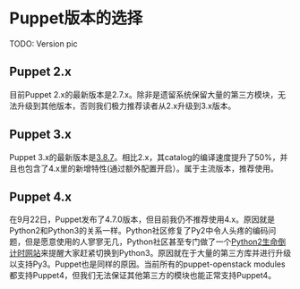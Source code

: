 # Puppet版本的选择


TODO: Version pic

## Puppet 2.x

目前Puppet 2.x的最新版本是2.7.x。除非是遗留系统保留大量的第三方模块，无法升级到其他版本，否则我们极力推荐读者从2.x升级到3.x版本。

## Puppet 3.x

Puppet 3.x的最新版本是[3.8.7](https://docs.puppet.com/puppet/3.8/reference/release_notes.html)。相比2.x，其catalog的编译速度提升了50%，并且也包含了4.x里的新增特性(通过额外配置开启）。属于主流版本，推荐使用。

## Puppet 4.x

在9月22日，Puppet发布了4.7.0版本，但目前我仍不推荐使用4.x。原因就是Python2和Python3的关系一样。Python社区修复了Py2中令人头疼的编码问题，但是愿意使用的人寥寥无几，Python社区甚至专门做了一个[Python2生命倒计时网站](https://pythonclock.org/)来提醒大家赶紧切换到Python3。原因就在于大量的第三方库并进行升级以支持Py3。Puppet也是同样的原因。当前所有的puppet-openstack modules都支持Puppet4，但我们无法保证其他第三方的模块也能正常支持Puppet4。